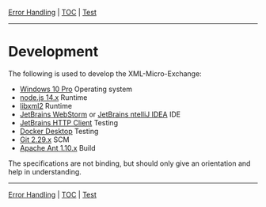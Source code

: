 [Error Handling](error-handling.md) | [TOC](README.md) | [Test](test.md)
- - -

# Development

The following is used to develop the XML-Micro-Exchange:

- [Windows 10 Pro](https://www.microsoft.com/de-de/software-download/windows10) Operating system
- [node.js 14.x](https://nodejs.org) Runtime
- [libxml2](http://xmlsoft.org/) Runtime
- [JetBrains WebStorm](https://www.jetbrains.com/webstorm) or [JetBrains ntelliJ IDEA](https://www.jetbrains.com/idea/)  IDE  
- [JetBrains HTTP Client](https://www.jetbrains.com/help/idea/http-client-in-product-code-editor.html) Testing
- [Docker Desktop](https://www.docker.com/products/docker-desktop) Testing
- [Git 2.29.x](https://git-scm.com/downloads) SCM
- [Apache Ant 1.10.x](https://ant.apache.org/) Build

The specifications are not binding, but should only give an orientation and help
in understanding.



- - -

[Error Handling](error-handling.md) | [TOC](README.md) | [Test](test.md)